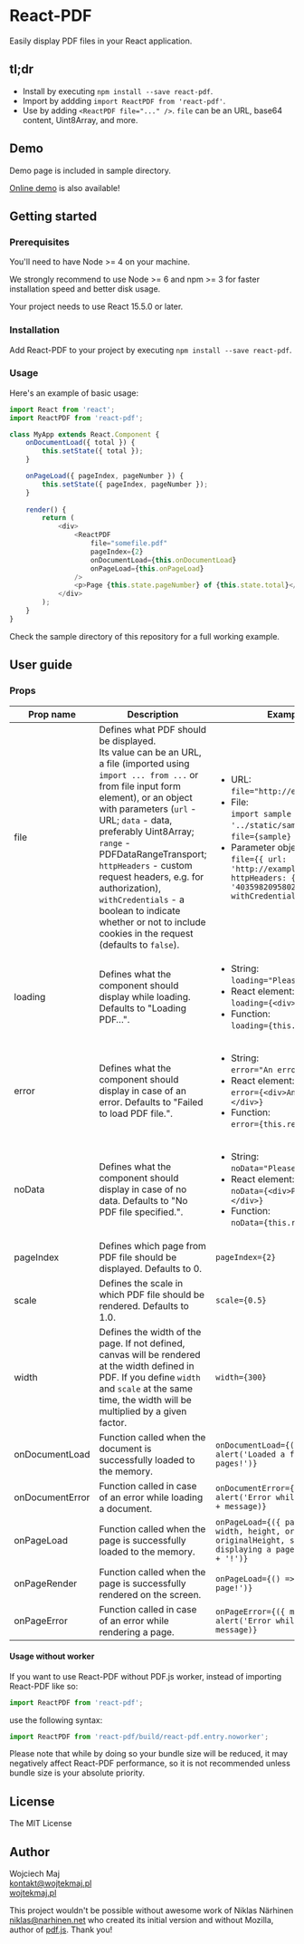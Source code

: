 # React-PDF
Easily display PDF files in your React application.

## tl;dr
* Install by executing `npm install --save react-pdf`.
* Import by addding `import ReactPDF from 'react-pdf'`.
* Use by adding `<ReactPDF file="..." />`. `file` can be an URL, base64 content, Uint8Array, and more.

## Demo
Demo page is included in sample directory.

[Online demo](http://projekty.wojtekmaj.pl/react-pdf/) is also available!

## Getting started
### Prerequisites

You'll need to have Node >= 4 on your machine.

We strongly recommend to use Node >= 6 and npm >= 3 for faster installation speed and better disk usage.

Your project needs to use React 15.5.0 or later.

### Installation

Add React-PDF to your project by executing `npm install --save react-pdf`.

### Usage

Here's an example of basic usage:

```js
import React from 'react';
import ReactPDF from 'react-pdf';

class MyApp extends React.Component {
    onDocumentLoad({ total }) {
        this.setState({ total });
    }

    onPageLoad({ pageIndex, pageNumber }) {
        this.setState({ pageIndex, pageNumber });
    }
    
    render() {
        return (
            <div>
                <ReactPDF
                    file="somefile.pdf"
                    pageIndex={2}
                    onDocumentLoad={this.onDocumentLoad}
                    onPageLoad={this.onPageLoad}
                />
                <p>Page {this.state.pageNumber} of {this.state.total}</p>
            </div>
        );
    }
}
```

Check the sample directory of this repository for a full working example.

## User guide

### Props

|Prop name|Description|Example of usage|
|----|----|----|
|file|Defines what PDF should be displayed.<br />Its value can be an URL, a file (imported using `import ... from ...` or from file input form element), or an object with parameters (`url` - URL; `data` - data, preferably Uint8Array; `range` - PDFDataRangeTransport; `httpHeaders` - custom request headers, e.g. for authorization), `withCredentials` - a boolean to indicate whether or not to include cookies in the request (defaults to `false`).|<ul><li>URL:<br />`file="http://example.com/sample.pdf"`</li><li>File:<br />`import sample from '../static/sample.pdf'` and then<br />`file={sample}`</li><li>Parameter object:<br />`file={{ url: 'http://example.com/sample.pdf', httpHeaders: { 'X-CustomHeader': '40359820958024350238508234' }, withCredentials: true}}`</ul>| 
|loading|Defines what the component should display while loading. Defaults to "Loading PDF…".|<ul><li>String:<br />`loading="Please wait!"`</li><li>React element:<Br />`loading={<div>Please wait!</div>}`</li><li>Function:<Br />`loading={this.renderLoader()}`</li></ul>|
|error|Defines what the component should display in case of an error. Defaults to "Failed to load PDF file.".|<ul><li>String:<br />`error="An error occurred!"`</li><li>React element:<Br />`error={<div>An error occurred!</div>}`</li><li>Function:<Br />`error={this.renderError()}`</li></ul>|
|noData|Defines what the component should display in case of no data. Defaults to "No PDF file specified.".|<ul><li>String:<br />`noData="Please select a file."`</li><li>React element:<Br />`noData={<div>Please select a file.</div>}`</li><li>Function:<Br />`noData={this.renderNoData()}`</li></ul>|
|pageIndex|Defines which page from PDF file should be displayed. Defaults to 0.|`pageIndex={2}`|
|scale|Defines the scale in which PDF file should be rendered. Defaults to 1.0.|`scale={0.5}`|
|width|Defines the width of the page. If not defined, canvas will be rendered at the width defined in PDF. If you define `width` and `scale` at the same time, the width will be multiplied by a given factor.|`width={300}`|
|onDocumentLoad|Function called when the document is successfully loaded to the memory.|`onDocumentLoad={({ total }) => alert('Loaded a file with ' + total + ' pages!')}`|
|onDocumentError|Function called in case of an error while loading a document.|`onDocumentError={({ message }) => alert('Error while loading document! ' + message)}`|
|onPageLoad|Function called when the page is successfully loaded to the memory.|`onPageLoad={({ pageIndex, pageNumber, width, height, originalWidth, originalHeight, scale }) => alert('Now displaying a page number ' + pageNumber + '!')}`|
|onPageRender|Function called when the page is successfully rendered on the screen.|`onPageLoad={() => alert('Rendered the page!')}`|
|onPageError|Function called in case of an error while rendering a page.|`onPageError={({ message }) => alert('Error while loading page! ' + message)}`|

#### Usage without worker

If you want to use React-PDF without PDF.js worker, instead of importing React-PDF like so:

```js
import ReactPDF from 'react-pdf';
```

use the following syntax:

```js
import ReactPDF from 'react-pdf/build/react-pdf.entry.noworker';
```

Please note that while by doing so your bundle size will be reduced, it may negatively affect React-PDF performance, so it is not recommended unless bundle size is your absolute priority.

## License

The MIT License

## Author
Wojciech Maj<br />
<kontakt@wojtekmaj.pl><br />
[wojtekmaj.pl](http://wojtekmaj.pl)

This project wouldn't be possible without awesome work of Niklas Närhinen <niklas@narhinen.net> who created its initial version and without Mozilla, author of [pdf.js](http://mozilla.github.io/pdf.js). Thank you!
